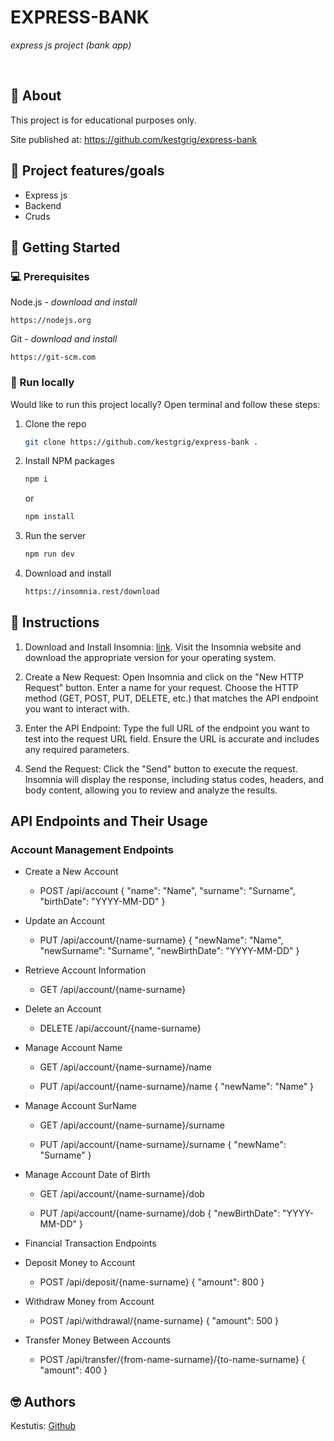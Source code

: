 # EXPRESS-BANK

_express js project (bank app)_

<br>

## 🌟 About

This project is for educational purposes only.

Site published at: https://github.com/kestgrig/express-bank

## 🎯 Project features/goals

-   Express js
-   Backend
-   Cruds

## 🧰 Getting Started

### 💻 Prerequisites

Node.js - _download and install_

```
https://nodejs.org
```

Git - _download and install_

```
https://git-scm.com
```

### 🏃 Run locally

Would like to run this project locally? Open terminal and follow these steps:

1. Clone the repo
    ```sh
    git clone https://github.com/kestgrig/express-bank .
    ```
2. Install NPM packages
    ```sh
    npm i
    ```
    or
    ```sh
    npm install
    ```
3. Run the server
    ```sh
    npm run dev
    ```
4. Download and install
    ```sh
    https://insomnia.rest/download
    ```

## 🧾 Instructions

1. Download and Install Insomnia: [link](https://insomnia.rest/download).
   Visit the Insomnia website and download the appropriate version for your operating system.

2. Create a New Request: Open Insomnia and click on the "New HTTP Request" button.
   Enter a name for your request.
   Choose the HTTP method (GET, POST, PUT, DELETE, etc.) that matches the API endpoint you want to interact with.

3. Enter the API Endpoint: Type the full URL of the endpoint you want to test into the request URL field.
   Ensure the URL is accurate and includes any required parameters.

4. Send the Request: Click the "Send" button to execute the request.
   Insomnia will display the response, including status codes, headers, and body content, allowing you to review and analyze the results.

## API Endpoints and Their Usage

### Account Management Endpoints

-   Create a New Account

    -   POST /api/account
        {
        "name": "Name",
        "surname": "Surname",
        "birthDate": "YYYY-MM-DD"
        }

-   Update an Account

    -   PUT /api/account/{name-surname}
        {
        "newName": "Name",
        "newSurname": "Surname",
        "newBirthDate": "YYYY-MM-DD"
        }

-   Retrieve Account Information

    -   GET /api/account/{name-surname}

-   Delete an Account

    -   DELETE /api/account/{name-surname}

-   Manage Account Name

    -   GET /api/account/{name-surname}/name

    -   PUT /api/account/{name-surname}/name
        {
        "newName": "Name"
        }

-   Manage Account SurName

    -   GET /api/account/{name-surname}/surname

    -   PUT /api/account/{name-surname}/surname
        {
        "newName": "Surname"
        }

-   Manage Account Date of Birth

    -   GET /api/account/{name-surname}/dob

    -   PUT /api/account/{name-surname}/dob
        {
        "newBirthDate": "YYYY-MM-DD"
        }

-   Financial Transaction Endpoints
-   Deposit Money to Account

    -   POST /api/deposit/{name-surname}
        {
        "amount": 800
        }

-   Withdraw Money from Account
    -   POST /api/withdrawal/{name-surname}
        {
        "amount": 500
        }
-   Transfer Money Between Accounts
    -   POST /api/transfer/{from-name-surname}/{to-name-surname}
        {
        "amount": 400
        }

## 🤓 Authors

Kestutis: [Github](https://github.com/kestgrig)
